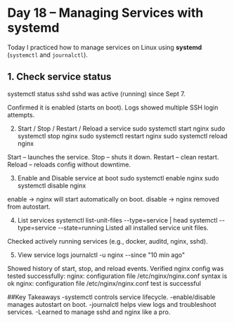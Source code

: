 # Day 18 – Managing Services with systemd

Today I practiced how to manage services on Linux using **systemd** (`systemctl` and `journalctl`).

## 1. Check service status
systemctl status sshd
sshd was active (running) since Sept 7.

Confirmed it is enabled (starts on boot).
Logs showed multiple SSH login attempts.

2. Start / Stop / Restart / Reload a service
sudo systemctl start nginx
sudo systemctl stop nginx
sudo systemctl restart nginx
sudo systemctl reload nginx

Start – launches the service.
Stop – shuts it down.
Restart – clean restart.
Reload – reloads config without downtime.

3. Enable and Disable service at boot
sudo systemctl enable nginx
sudo systemctl disable nginx

enable → nginx will start automatically on boot.
disable → nginx removed from autostart.

4. List services
systemctl list-unit-files --type=service | head
systemctl --type=service --state=running
Listed all installed service unit files.

Checked actively running services (e.g., docker, auditd, nginx, sshd).

5. View service logs
journalctl -u nginx --since "10 min ago"

Showed history of start, stop, and reload events.
Verified nginx config was tested successfully:
nginx: configuration file /etc/nginx/nginx.conf syntax is ok
nginx: configuration file /etc/nginx/nginx.conf test is successful

##Key Takeaways
-systemctl controls service lifecycle.
-enable/disable manages autostart on boot.
-journalctl helps view logs and troubleshoot services.
-Learned to manage sshd and nginx like a pro.
